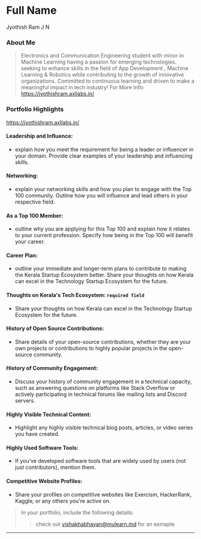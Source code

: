 # Full Name 

Jyothish Ram J N
### About Me

> Electronics and Communication Engineering student with minor in Machine Learning having a passion for emerging technologies. seeking to
enhance skills in the field of App Development , Machine Learning & Robotics while contributing to the growth of innovative organizations. Committed
to continuous learning and driven to make a meaningful impact in tech industry!
For More Info:
https://jyothishram.axllabs.in/


### Portfolio Highlights

https://jyothishram.axllabs.in/



#### Leadership and Influence: 

- explain how you meet the requirement for being a leader or influencer in your domain. Provide clear examples of your leadership and influencing skills.

#### Networking: 

- explain your networking skills and how you plan to engage with the Top 100 community. Outline how you will influence and lead others in your respective field.

#### As a Top 100 Member: 

- outline why you are applying for this Top 100 and explain how it relates to your current profession. Specify how being in the Top 100 will benefit your career.

#### Career Plan: 

- outline your immediate and longer-term plans to contribute to making the Kerala Startup Ecosystem better. Share your thoughts on how Kerala can excel in the Technology Startup Ecosystem for the future.

#### Thoughts on Kerala's Tech Ecosystem: `required field`

- Share your thoughts on how Kerala can excel in the Technology Startup Ecosystem for the future.

#### History of Open Source Contributions:

- Share details of your open-source contributions, whether they are your own projects or contributions to highly popular projects in the open-source community.

#### History of Community Engagement:

-  Discuss your history of community engagement in a technical capacity, such as answering questions on platforms like Stack Overflow or actively participating in technical forums like mailing lists and Discord servers.

#### Highly Visible Technical Content:

- Highlight any highly visible technical blog posts, articles, or video series you have created.

#### Highly Used Software Tools:

- If you've developed software tools that are widely used by users (not just contributors), mention them.

#### Competitive Website Profiles:

- Share your profiles on competitive websites like Exercism, HackerRank, Kaggle, or any others you're active on.



> In your portfolio, include the following details:
>> check out [vishakhabhayan@mulearn.md](./profile/vishakhabhayan@mulearn.md) for an exmaple

---
